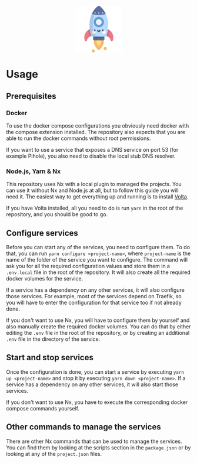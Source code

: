 <p align="center">
    <img width="25%" src="./logo.svg">
</p>

# Usage

## Prerequisites

### Docker

To use the docker compose configurations you obviously need docker with the compose extension installed. The repository also expects that you are able to run the docker commands without root permissions.

If you want to use a service that exposes a DNS service on port 53 (for example Pihole), you also need to disable the local stub DNS resolver.

### Node.js, Yarn & Nx

This repository uses Nx with a local plugin to managed the projects. You can use it without Nx and Node.js at all, but to follow this guide you will need it. The easiest way to get everything up and running is to install [Volta](https://docs.volta.sh/guide/getting-started).

If you have Volta installed, all you need to do is run `yarn` in the root of the repository, and you should be good to go.

## Configure services

Before you can start any of the services, you need to configure them. To do that, you can run `yarn configure <project-name>`, where `project-name` is the name of the folder of the service you want to configure. The command will ask you for all the required configuration values and store them in a `.env.local` file in the root of the repository. It will also create all the required docker volumes for the service.

If a service has a dependency on any other services, it will also configure those services. For example, most of the services depend on Traefik, so you will have to enter the configuration for that service too if not already done.

If you don't want to use Nx, you will have to configure them by yourself and also manually create the required docker volumes. You can do that by either editing the `.env` file in the root of the repository, or by creating an additional `.env` file in the directory of the service.

## Start and stop services

Once the configuration is done, you can start a service by executing `yarn up <project-name>` and stop it by executing `yarn down <project-name>`. If a service has a dependency on any other services, it will also start those services.

If you don't want to use Nx, you have to execute the corresponding docker compose commands yourself.

## Other commands to manage the services

There are other Nx commands that can be used to manage the services. You can find them by looking at the scripts section in the `package.json` or by looking at any of the `project.json` files.
